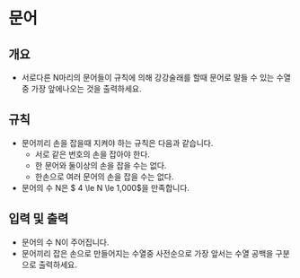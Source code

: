 문어
===
## 개요
+ 서로다른 N마리의 문어들이 규칙에 의해 강강술래를 할때 문어로 말들 수 있는 수열중 가장 앞에나오는 것을 출력하세요.
## 규칙
+ 문어끼리 손을 잡을때 지켜야 하는 규칙은 다음과 같습니다.
    - 서로 같은 번호의 손을 잡아야 한다.
    - 한 문어와 둘이상의 손을 잡을 수는 없다.
    - 한손으로 여러 문어의 손을 잡을 수는 없다.
+ 문어의 수 N은 $ 4 \le N \le 1,000$을 만족합니다.
## 입력 및 출력
+ 문어의 수 N이 주어집니다.
+ 문어끼리 잡은 손으로 만들어지는 수열중 사전순으로 가장 앞서는 수열 공백을 구분으로 출력하세요.
